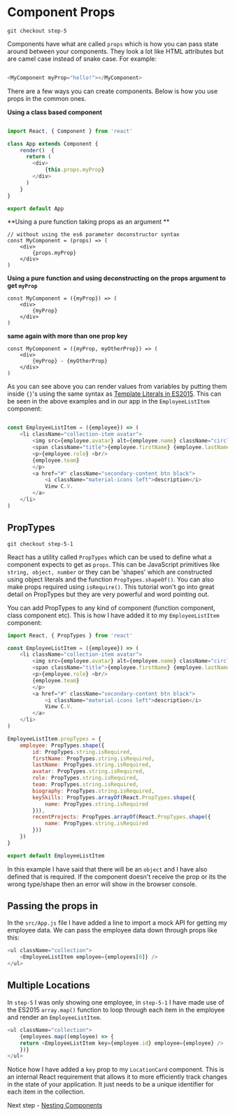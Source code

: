 # Component Props

```
git checkout step-5
```

Components have what are called `props` which is how you can pass state around between your components. They look a lot like HTML attributes but are camel case
instead of snake case. For example:

``` javascript

<MyComponent myProp="hello!"></MyComponent>

```

There are a few ways you can create components. Below is how you use props in the common ones.

**Using a class based component**

``` javascript

import React, { Component } from 'react'

class App extends Component {
    render()  {
      return (
        <div>
            {this.props.myProp}
        </div>
      )
    }
}

export default App
```
**Using a pure function taking props as an argument **

```
// without using the es6 parameter deconstructor syntax
const MyComponent = (props) => (
    <div>
        {props.myProp}
    </div>
)
```

**Using a pure function and using deconstructing on the props argument to get `myProp`**

```
const MyComponent = ({myProp}) => (
    <div>
        {myProp}
    </div>
)
```

**same again with more than one prop key**

```
const MyComponent = ({myProp, myOtherProp}) => (
    <div>
        {myProp} - {myOtherProp}
    </div>
)

```

As you can see above you can render values from variables by putting them inside `{}`'s using the same syntax as
[Template Literals in ES2015](https://developer.mozilla.org/en/docs/Web/JavaScript/Reference/Template_literals). 
This can be seen in the above examples and in our app in the `EmployeeListItem` component:

``` javascript

const EmployeeListItem = ({employee}) => (
    <li className="collection-item avatar">
        <img src={employee.avatar} alt={employee.name} className="circle" />
        <span className="title">{employee.firstName} {employee.lastName}</span>
        <p>{employee.role} <br/>
        {employee.team}
        </p>
        <a href="#" className="secondary-content btn black">
            <i className="material-icons left">description</i>
            View C.V.
        </a>
    </li>
)

```

## PropTypes

```
git checkout step-5-1
```

React has a utility called `PropTypes` which can be used to define what a component expects to get as `props`. This can be JavaScript primitives like `string, object, number`
or they can be 'shapes' which are constructed using object literals and the function `PropTypes.shapeOf()`. You can also make props required using `isRequire()`. This tutorial 
won't go into great detail on PropTypes but they are very powerful and word pointing out.

You can add PropTypes to any kind of component (function component, class component etc). This is how I have added it to my `EmployeeListItem` component:

``` javascript
import React, { PropTypes } from 'react'

const EmployeeListItem = ({employee}) => (
    <li className="collection-item avatar">
        <img src={employee.avatar} alt={employee.name} className="circle" />
        <span className="title">{employee.firstName} {employee.lastName}</span>
        <p>{employee.role} <br/>
        {employee.team}
        </p>
        <a href="#" className="secondary-content btn black">
            <i className="material-icons left">description</i>
            View C.V.
        </a>
    </li>
)

EmployeeListItem.propTypes = { 
    employee: PropTypes.shape({
        id: PropTypes.string.isRequired,
        firstName: PropTypes.string.isRequired,
        lastName: PropTypes.string.isRequired,
        avatar: PropTypes.string.isRequired,
        role: PropTypes.string.isRequired,
        team: PropTypes.string.isRequired,
        biography: PropTypes.string.isRequired,
        keySkills: PropTypes.arrayOf(React.PropTypes.shape({
            name: PropTypes.string.isRequired
        })),
        recentProjects: PropTypes.arrayOf(React.PropTypes.shape({
            name: PropTypes.string.isRequired
        }))
    })
}

export default EmployeeListItem
```

In this example I have said that there will be an `object` and I have also defined that is required. If the 
component doesn't receive the prop or its the wrong type/shape then an error will show in the browser console.

## Passing the props in

In the `src/App.js` file I have added a line to import a mock API for getting my employee data. We can pass the employee data down
through props like this:

``` javascript
<ul className="collection">
    <EmployeeListItem employee={employees[0]} />
</ul>
```

## Multiple Locations

In `step-5` I was only showing one employee, in `step-5-1` I have made use of the ES2015 `array.map()` function
to loop through each item in the employee and render an `EmployeeListItem`.

``` javascript
<ul className="collection">
    {employees.map((employee) => {
    return <EmployeeListItem key={employee.id} employee={employee} />
    })}
</ul>
```

Notice how I have added a `key` prop to my `LocationCard` component. This is an internal React requirement that allows it to
more efficiently track changes in the state of your application. It just needs to be a unique identifier for each
item in the collection.

Next step - [Nesting Components](06-Nesting-Components.md)

